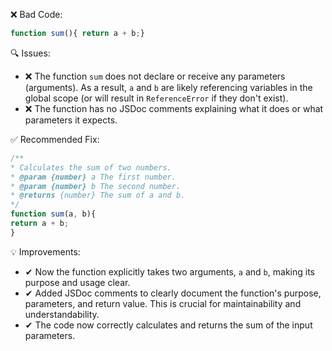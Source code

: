 ❌ Bad Code:
```javascript
function sum(){ return a + b;}
```

🔍 Issues:
* ❌ The function `sum` does not declare or receive any parameters (arguments). As a result, `a` and `b` are likely
referencing variables in the global scope (or will result in `ReferenceError` if they don't exist).
* ❌ The function has no JSDoc comments explaining what it does or what parameters it expects.

✅ Recommended Fix:

```javascript
/**
* Calculates the sum of two numbers.
* @param {number} a The first number.
* @param {number} b The second number.
* @returns {number} The sum of a and b.
*/
function sum(a, b){
return a + b;
}
```

💡 Improvements:
* ✔ Now the function explicitly takes two arguments, `a` and `b`, making its purpose and usage clear.
* ✔ Added JSDoc comments to clearly document the function's purpose, parameters, and return value. This is crucial for
maintainability and understandability.
* ✔ The code now correctly calculates and returns the sum of the input parameters.